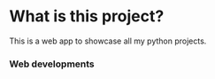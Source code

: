 # What is this project?

This is a web app to showcase all my python projects.

### Web developments

